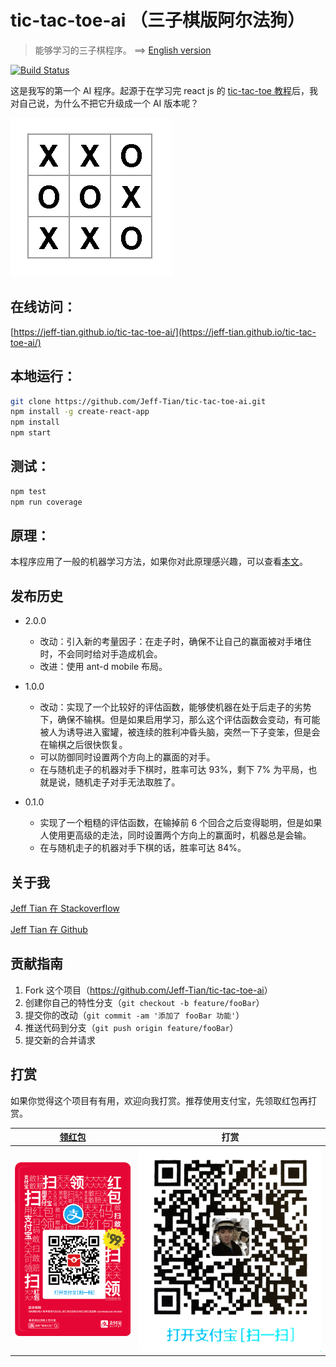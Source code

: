 # tic-tac-toe-ai （三子棋版阿尔法狗）  
> 能够学习的三子棋程序。 ==> [English version](README.en.md)

[![Build Status](https://travis-ci.org/Jeff-Tian/tic-tac-toe-ai.svg?branch=master)](https://travis-ci.org/Jeff-Tian/tic-tac-toe-ai) 

这是我写的第一个 AI 程序。起源于在学习完 react js 的 [tic-tac-toe 教程](https://reactjs.org/tutorial/tutorial.html)后，我对自己说，为什么不把它升级成一个 AI 版本呢？

![截图](public/images/screenshot.png)

## 在线访问：
[https://jeff-tian.github.io/tic-tac-toe-ai/](https://jeff-tian.github.io/tic-tac-toe-ai/)

## 本地运行：
```bash
git clone https://github.com/Jeff-Tian/tic-tac-toe-ai.git
npm install -g create-react-app
npm install
npm start
```

## 测试：
```bash
npm test
npm run coverage
```

## 原理：
本程序应用了一般的机器学习方法，如果你对此原理感兴趣，可以查看[本文](./doc/原理.md)。

## 发布历史

* 2.0.0
    * 改动：引入新的考量因子：在走子时，确保不让自己的赢面被对手堵住时，不会同时给对手造成机会。
    * 改进：使用 ant-d mobile 布局。

* 1.0.0
    * 改动：实现了一个比较好的评估函数，能够使机器在处于后走子的劣势下，确保不输棋。但是如果启用学习，那么这个评估函数会变动，有可能被人为诱导进入蜜罐，被连续的胜利冲昏头脑，突然一下子变笨，但是会在输棋之后很快恢复。
    * 可以防御同时设置两个方向上的赢面的对手。
    * 在与随机走子的机器对手下棋时，胜率可达 93%，剩下 7% 为平局，也就是说，随机走子对手无法取胜了。

* 0.1.0
    * 实现了一个粗糙的评估函数，在输掉前 6 个回合之后变得聪明，但是如果人使用更高级的走法，同时设置两个方向上的赢面时，机器总是会输。
    * 在与随机走子的机器对手下棋的话，胜率可达 84%。
    
## 关于我
[Jeff Tian 在 Stackoverflow](https://stackoverflow.com/users/769900/jeff-tian)

[Jeff Tian 在 Github](https://github.com/Jeff-Tian)

## 贡献指南

1. Fork 这个项目（<https://github.com/Jeff-Tian/tic-tac-toe-ai>）
2. 创建你自己的特性分支（`git checkout -b feature/fooBar`）
3. 提交你的改动（`git commit -am '添加了 fooBar 功能'`）
4. 推送代码到分支（`git push origin feature/fooBar`）
5. 提交新的合并请求

## 打赏
如果你觉得这个项目有有用，欢迎向我打赏。推荐使用支付宝，先领取红包再打赏。

|[领红包](alipayqr://platformapi/startapp?saId=10000007&qrcode=https%3A%2F%2Fjeff-tian.github.io%2Ftic-tac-toe-ai%2Fstatic%2Fmedia%2Falipay-red-package.5cd76bdb.png)|打赏|
|-----|----|
|![支付宝红包码](./public/images/alipay-red-package.png)|![支付宝收钱码](./public/images/alipay-receive-money.jpg)|
